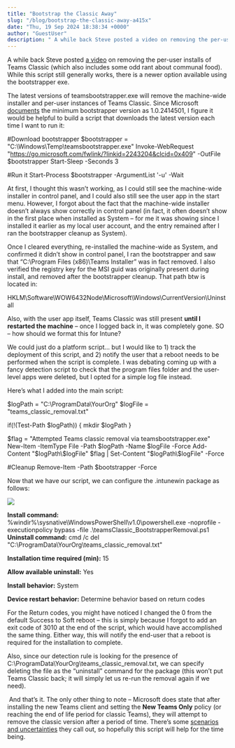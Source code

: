 ```yaml
---
title: "Bootstrap the Classic Away"
slug: "/blog/bootstrap-the-classic-away-a415x"
date: "Thu, 19 Sep 2024 18:38:34 +0000"
author: "GuestUser"
description: " A while back Steve posted a video on removing the per-user installs of Teams Classic (which also includes some odd rant about communal food). While this script still generally works, there is a newer option available using the bootstrapper exe.The latest versions of teamsbootstrapper.exe will remove the machine-wide"
---
```


A while back Steve posted [a video](https://youtu.be/Zmk44EuMud4?si=zTyMrMrcsOhFwPC6) on removing the per-user installs of Teams Classic (which also includes some odd rant about communal food). While this script still generally works, there is a newer option available using the bootstrapper exe.

The latest versions of teamsbootstrapper.exe will remove the machine-wide installer and per-user instances of Teams Classic. Since Microsoft [documents](https://learn.microsoft.com/en-us/microsoftteams/new-teams-bulk-install-client#remove-classic-teams-for-all-users) the minimum bootstrapper version as 1.0.2414501, I figure it would be helpful to build a script that downloads the latest version each time I want to run it:

#Download bootstrapper
$bootstrapper = "C:\\Windows\\Temp\\teamsbootstrapper.exe"
Invoke-WebRequest "https://go.microsoft.com/fwlink/?linkid=2243204&clcid=0x409" -OutFile $bootstrapper
Start-Sleep -Seconds 3

#Run it
Start-Process $bootstrapper -ArgumentList '-u' -Wait

At first, I thought this wasn’t working, as I could still see the machine-wide installer in control panel, and I could also still see the user app in the start menu. However, I forgot about the fact that the machine-wide installer doesn’t always show correctly in control panel (in fact, it often doesn’t show in the first place when installed as System – for me it was showing since I installed it earlier as my local user account, and the entry remained after I ran the bootstrapper cleanup as System).

Once I cleared everything, re-installed the machine-wide as System, and confirmed it didn’t show in control panel, I ran the bootstrapper and saw that “C:\\Program Files (x86)\\Teams Installer” was in fact removed. I also verified the registry key for the MSI guid was originally present during install, and removed after the bootstrapper cleanup. That path btw is located in:

HKLM\\Software\\WOW6432Node\\Microsoft\\Windows\\CurrentVersion\\Uninstall

Also, with the user app itself, Teams Classic was still present **until I restarted the machine** – once I logged back in, it was completely gone. SO – how should we format this for Intune?

We could just do a platform script… but I would like to 1) track the deployment of this script, and 2) notify the user that a reboot needs to be performed when the script is complete. I was debating coming up with a fancy detection script to check that the program files folder and the user-level apps were deleted, but I opted for a simple log file instead.

Here’s what I added into the main script:

$logPath = "C:\\ProgramData\\YourOrg"
$logFile = "teams\_classic\_removal.txt"

if(!(Test-Path $logPath))
{
    mkdir $logPath
}

$flag = "Attempted Teams classic removal via teamsbootstrapper.exe"
New-Item -ItemType File -Path $logPath -Name $logFile -Force
Add-Content "$logPath\\$logFile" $flag | Set-Content "$logPath\\$logFile" -Force

#Cleanup
Remove-Item -Path $bootstrapper -Force

Now that we have our script, we can configure the .intunewin package as follows:

![](https://images.squarespace-cdn.com/content/v1/5dd365a31aa1fd743bc30b8e/dc419dd5-ce3a-4878-90ea-8e3ce1fd6209/Picture1.png)

**Install command:** %windir%\\sysnative\\WindowsPowerShell\\v1.0\\powershell.exe -noprofile -executionpolicy bypass -file .\\teamsClassic\_BootstrapperRemoval.ps1  
**Uninstall command:** cmd /c del "C:\\ProgramData\\YourOrg\\teams\_classic\_removal.txt"

**Installation time required (min):** 15

**Allow available uninstall:** Yes

**Install behavior:** System

**Device restart behavior:** Determine behavior based on return codes

For the Return codes, you might have noticed I changed the 0 from the default Success to Soft reboot – this is simply because I forgot to add an exit code of 3010 at the end of the script, which would have accomplished the same thing. Either way, this will notify the end-user that a reboot is required for the installation to complete.

Also, since our detection rule is looking for the presence of C:\\ProgramData\\YourOrg\\teams\_classic\_removal.txt, we can specify deleting the file as the “uninstall” command for the package (this won’t put Teams Classic back; it will simply let us re-run the removal again if we need).

 And that’s it. The only other thing to note – Microsoft does state that after installing the new Teams client and setting the **New Teams Only** policy (or reaching the end of life period for classic Teams), they will attempt to remove the classic version after a period of time. There’s some [scenarios and uncertainties](https://learn.microsoft.com/en-us/microsoftteams/teams-classic-client-uninstall) they call out, so hopefully this script will help for the time being.
